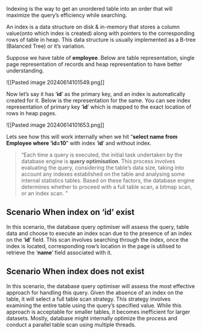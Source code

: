 Indexing is the way to get an unordered table into an order that will maximize the query’s efficiency while searching.

An index is a data structure on disk & in-memory that stores a column value(onto which index is created) along with pointers to the corresponding rows of table in heap. This data structure is usually implemented as a B-tree (Balanced Tree) or it’s variation.

Suppose we have table of **employee**. Below are table representation, single page representation of records and heap representation to have better understanding.

![[Pasted image 20240614101549.png]]

Now let’s say it has ‘**id**’ as the primary key, and an index is automatically created for it. Below is the representation for the same. You can see index representation of primary key ‘**id**’ which is mapped to the exact location of rows in heap pages.

![[Pasted image 20240614101653.png]]

Lets see how this will work internally when we hit “**select name from Employee where ‘id=10**” with index ‘**id**’ and without index.

> “Each time a query is executed, the initial task undertaken by the database engine is **query optimisation**. This process involves evaluating the query, considering the table’s data size, taking into account any indexes established on the table and analysing some internal statistics tables. Based on these factors, the database engine determines whether to proceed with a full table scan, a bitmap scan, or an index scan. ”

## Scenario When index on ‘id’ exist

In this scenario, the database query optimiser will assess the query, table data and choose to execute an index scan due to the presence of an index on the ‘**id**’ field. This scan involves searching through the index, once the index is located, corresponding row’s location in the page is utilised to retrieve the ‘**name**’ field associated with it.

## Scenario When index does not exist

In this scenario, the database query optimiser will assess the most effective approach for handling this query. Given the absence of an index on the table, it will select a full table scan strategy. This strategy involves examining the entire table using the query’s specified value. While this approach is acceptable for smaller tables, it becomes inefficient for larger datasets. Mostly, database might internally optimize the process and conduct a parallel table scan using multiple threads.